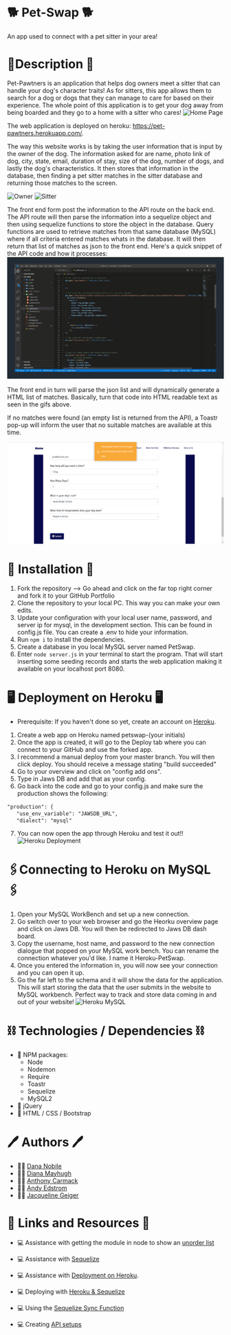 # 🐕 Pet-Swap 🐕
An app used to connect with a pet sitter in your area!

# 📝Description 📝
Pet-Pawtners is an application that helps dog owners meet a sitter that can handle your dog's character traits! As for sitters, this app  allows them to search for a dog or dogs that they can manage to care for based on their experience. The whole point of this application is to get your dog away from being boarded and they go to a home with a sitter who cares! 
![Home Page](/assets/images/main-site.gif)

The web application is deployed on heroku: https://pet-pawtners.herokuapp.com/. 

The way this website works is by taking the user information that is input by the owner of the dog. The information asked for are name, photo link of dog, city, state, email, duration of stay, size of the dog, number of dogs, and lastly the dog's characteristics. It then stores that information in the database, then finding a pet sitter matches in the sitter database and returning those matches to the screen. 

![Owner](/assets/images/owner-questions.gif)
![Sitter](/assets/images/sitter-questions.gif)

The front end form post the information to the API route on the back end. The API route will then parse the information into a sequelize object and then using sequelize functions to store the object in the database. Query functions are used to retrieve matches from that same database (MySQL) where if all criteria entered matches whats in the database. It will then return that list of matches as json to the front end. 
Here's a quick snippet of the API code and how it processes: 
![API code](/assets/images/API.gif)

The front end in turn will parse the json list and will dynamically generate a HTML list of matches. Basically, turn that code into HTML readable text as seen in the gifs above. 

If no matches were found (an empty list is returned from the API), a Toastr pop-up will inform the user that no suitable matches are available at this time. 

![Toastr](assets/images/toastr-msg.png)

# 💾 Installation 💾	
1.	Fork the repository --> Go ahead and click on the far top right corner and fork it to your GitHub Portfolio 
2.   Clone the repository to your local PC. This way you can make your own edits. 
3.	Update your configuration with your local user name, password, and server ip for mysql, in the development section. This can be found in config.js file.  You can create a .env to hide your information. 
4.	Run `npm i` to install the dependencies. 
5. Create a database in you local MySQL server named PetSwap. 
6. Enter `node server.js` in your terminal to start the program. That will start inserting some seeding records and starts the web application making it available on your localhost port 8080. 

# 🖥️ Deployment on Heroku 🖥️	
* Prerequisite: If you haven't done so yet, create an account on [Heroku](https://signup.heroku.com/login). 
1. Create a web app on Heroku named petswap-(your initials)
2. Once the app is created, it will go to the Deploy tab where you can connect to your GitHub and use the forked app. 
3. I recommend a manual deploy from your master branch. You will then click deploy. You should receive a message stating "build succeeded"
4. Go to your overview and click on "config add ons". 
5. Type in Jaws DB and add that as your config. 
6. Go back into the code and go to your config.js and make sure the production shows the following:
 ```
 "production": {
    "use_env_variable": "JAWSDB_URL",
    "dialect": "mysql"
```
7. You can now open the app through Heroku and test it out!! 
![Heroku Deployment](/assets/images/heroku.gif)

# 🖇️Connecting to Heroku on MySQL 🖇️
1. Open your MySQL WorkBench and set up a new connection. 
2. Go switch over to your web browser and go the Heorku overview page and click on Jaws DB. You will then be redirected to Jaws DB dash board. 
3. Copy the username, host name, and password to the new connection dialogue that popped on your MySQL work bench.  You can rename the connection whatever you'd like. I name it Heroku-PetSwap. 
4. Once you entered the information in, you will now see your connection and you can open it up. 
5. Go the far left to the schema and it will show the data for the application. This will start storing the data that the user submits in the website to MySQL workbench. Perfect way to track and store data coming in and out of your website! 
![Heroku MySQL](/assets/images/heroku-sql.gif)

# ⛓️ Technologies / Dependencies ⛓️	
* 👾  NPM packages:
     - Node
     - Nodemon 
     - Require 
     - Toastr 
     - Sequelize 
     - MySQL2
* 👾  jQuery
* 👾  HTML / CSS / Bootstrap


# 🖊️ Authors 🖊️ 
* 👩‍💻  [Dana Nobile](https://github.com/DanaNobile) 
* 👩‍💻  [Diana Mayhugh](https://github.com/mayhugh82)
* 👨‍💻  [Anthony Carmack](https://github.com/InvNO1247)
* 👨‍💻  [Andy Edstrom](https://github.com/andree15)
* 👩‍💻  [Jacqueline Geiger](https://github.com/jcqlng)
 

# 🔗 Links and Resources 🔗

* 💻	  Assistance with getting the module in node to show an [unorder list](https://developer.mozilla.org/en-US/docs/Web/API/Element/insertAdjacentElement) 

* 💻	 Assistance with [Sequelize](https://sequelize.org/)

* 💻	 Assistance with [Deployment on Heroku](https://youtu.be/btG3SkoNOLU?list=PLOFmg4xbN_TPrB6w4rThsFanVxJI_SfER).

* 💻	 Deploying with [Heroku & Sequelize](https://sequelize.readthedocs.io/en/1.7.0/articles/heroku/)

* 💻    Using the [Sequelize Sync Function](https://medium.com/@smallbee/how-to-use-sequelize-sync-without-difficulties-4645a8d96841) 

* 💻      Creating [API setups](https://medium.com/@avanthikameenakshi/building-restful-api-with-nodejs-and-mysql-in-10-min-ff740043d4be)

